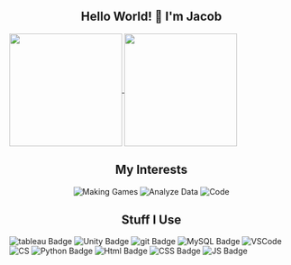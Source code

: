 <h2 align="center"> Hello World! 👋 I'm Jacob </h2>

<a href="https://github.com/jaxeetoo/github-readme-stats">
  <img height="200" align="center" src="https://github-readme-stats-coral-chi-12.vercel.app/api?username=jaxeetoo&show_icons=true&bg_color=FFF2DD&title_color=181818&text_color=181818&icon_color=181818&custom_title=My%20Statistics&border_radius=2" />
</a>
<a href="https://github.com/jaxeetoo/github-readme-stats">
  <img height="200" align="center" src="https://github-readme-stats-coral-chi-12.vercel.app/api/top-langs?username=jaxeetoo&bg_color=FFF2DD&title_color=181818&border_radius=2&layout=compact&langs_count=8&card_width=300" />
</a>


<h2 align="center"> My Interests </h2>

<div align="center">
  
![Making Games](https://img.shields.io/badge/Making%20Games-FFF2DD?style=for-the-badge)
![Analyze Data](https://img.shields.io/badge/Analyse%20data-FFF2DD?style=for-the-badge)
![Code](https://img.shields.io/badge/Code%20stuff-FFF2DD?style=for-the-badge)

</div>

<h2 align="center"> Stuff I Use</h2>

![tableau Badge](https://img.shields.io/badge/tableau-FAF9F6?style=for-the-badge&logo=Tableau)
![Unity Badge](https://img.shields.io/badge/unity-FAF9F6?style=for-the-badge&logo=Unity&logoColor=2A2A2A)
![git Badge](https://img.shields.io/badge/git-FAF9F6?style=for-the-badge&logo=Git)
![MySQL Badge](https://img.shields.io/badge/my%20sql-FAF9F6?style=for-the-badge&logo=MySQL)
![VSCode](https://img.shields.io/badge/VS%20Code-FAF9F6?style=for-the-badge)
![CS](https://img.shields.io/badge/C%23-FAF9F6?style=for-the-badge)
![Python Badge](https://img.shields.io/badge/Python-FAF9F6?style=for-the-badge&logo=python)
![Html Badge](https://img.shields.io/badge/HTML-FAF9F6?style=for-the-badge&logo=html)
![CSS Badge](https://img.shields.io/badge/CSS3-FAF9F6?style=for-the-badge&logo=css3&logoColor=264de4)
![JS Badge](https://img.shields.io/badge/Javascript-FAF9F6?style=for-the-badge&logo=javascript)





<!---
Jaxeetoo/Jaxeetoo is a ✨ special ✨ repository because its `README.md` (this file) appears on your GitHub profile.
You can click the Preview link to take a look at your changes.
--->
